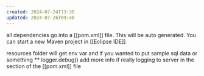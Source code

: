 ```yaml
---
created: 2024-07-24T13:38
updated: 2024-07-26T09:48
---
```

all dependencies go into a [[pom.xml]] file. This will be auto generated. You can start a new Maven project in [[Eclipse IDE]] 

resources folder will get env var and if you wanted to put sample sql data or something ** 
logger.debug()
add more info if really logging to server in the <PatternLayout> section of the [[pom.xml]] file
